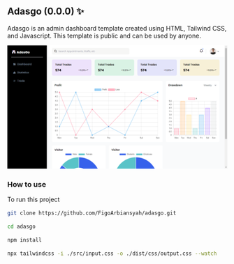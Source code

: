 
## Adasgo (0.0.0) ✨

Adasgo is an admin dashboard template created using HTML, Tailwind CSS, and Javascript. This template is public and can be used by anyone.

![Adasgo](./demo-image.png)


### How to use

To run this project

```bash
git clone https://github.com/FigoArbiansyah/adasgo.git
```

```bash
cd adasgo
```

```bash
npm install
```

```bash
npx tailwindcss -i ./src/input.css -o ./dist/css/output.css --watch
```
